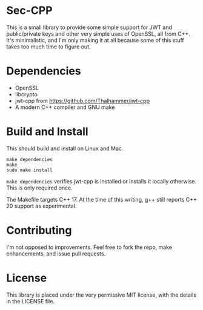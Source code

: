 # Sec-CPP
This is a small library to provide some simple support for JWT and public/private keys and other very simple uses of OpenSSL, all from C++. It's minimalistic, and I'm only making it at all because some of this stuff takes too much time to figure out.

# Dependencies

 - OpenSSL
 - libcrypto
 - jwt-cpp from https://github.com/Thalhammer/jwt-cpp
 - A modern C++ compiler and GNU make

# Build and Install
This should build and install on Linux and Mac.

    make dependencies
    make
    sudo make install

`make dependencies` verifies jwt-cpp is installed or installs it locally otherwise. This is only required once.

The Makefile targets C++ 17. At the time of this writing, g++ still reports C++ 20 support as experimental.

# Contributing
I'm not opposed to improvements. Feel free to fork the repo, make enhancements, and issue pull requests.

# License
This library is placed under the very permissive MIT license, with the details in the LICENSE file.
